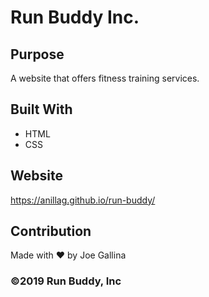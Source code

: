 # Run Buddy Inc.

## Purpose
A website that offers fitness training services.

## Built With
* HTML
* CSS

## Website
https://anillag.github.io/run-buddy/

## Contribution
Made with ❤️ by Joe Gallina

### ©️2019 Run Buddy, Inc

